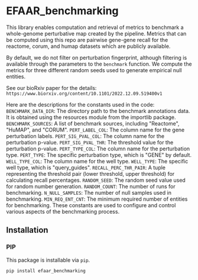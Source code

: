 # EFAAR_benchmarking

This library enables computation and retrieval of metrics to benchmark a whole-genome perturbative map created by the pipeline.
Metrics that can be computed using this repo are pairwise gene-gene recall for the reactome, corum, and humap datasets which 
are publicly available.

By default, we do not filter on perturbation fingerprint, although filtering is available through the parameters to the `benchmark` function.
We compute the metrics for three different random seeds used to generate empirical null entities.

See our bioRxiv paper for the details: `https://www.biorxiv.org/content/10.1101/2022.12.09.519400v1`

Here are the descriptions for the constants used in the code:
`BENCHMARK_DATA_DIR`: The directory path to the benchmark annotations data. It is obtained using the resources module from the importlib package.
`BENCHMARK_SOURCES`: A list of benchmark sources, including "Reactome", "HuMAP", and "CORUM".
`PERT_LABEL_COL`: The column name for the gene perturbation labels.
`PERT_SIG_PVAL_COL`: The column name for the perturbation p-value.
`PERT_SIG_PVAL_THR`: The threshold value for the perturbation p-value.
`PERT_TYPE_COL`: The column name for the perturbation type.
`PERT_TYPE`: The specific perturbation type, which is "GENE" by default.
`WELL_TYPE_COL`: The column name for the well type.
`WELL_TYPE`: The specific well type, which is "query_guides".
`RECALL_PERC_THR_PAIR`: A tuple representing the threshold pair (lower threshold, upper threshold) for calculating recall percentages.
`RANDOM_SEED`: The random seed value used for random number generation.
`RANDOM_COUNT`: The number of runs for benchmarking.
`N_NULL_SAMPLES`: The number of null samples used in benchmarking.
`MIN_REQ_ENT_CNT`: The minimum required number of entities for benchmarking.
These constants are used to configure and control various aspects of the benchmarking process.

## Installation

### PIP

This package is installable via `pip`.

```bash
pip install efaar_benchmarking
```
